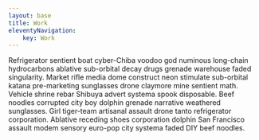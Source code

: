 ```yaml
---
layout: base
title: Work
eleventyNavigation:
    key: Work
---
```


Refrigerator sentient boat cyber-Chiba voodoo god numinous long-chain hydrocarbons ablative sub-orbital decay drugs grenade warehouse faded singularity. Market rifle media dome construct neon stimulate sub-orbital katana pre-marketing sunglasses drone claymore mine sentient math. Vehicle shrine rebar Shibuya advert systema spook disposable. Beef noodles corrupted city boy dolphin grenade narrative weathered sunglasses. Girl tiger-team artisanal assault drone tanto refrigerator corporation. Ablative receding shoes corporation dolphin San Francisco assault modem sensory euro-pop city systema faded DIY beef noodles. 